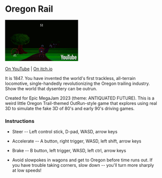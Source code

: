 # Oregon Rail

[![Oregon Rail YouTube link](OregonRailYouTubeThumbnail.gif)](https://www.youtube.com/watch?v=pZ1c-4tpMT0 "Oregon Rail YouTube link")

[On YouTube](https://www.youtube.com/watch?v=pZ1c-4tpMT0) | [On itch.io](https://mozipha.itch.io/oregon-rail)

It is 1847. You have invented the world's first trackless, all-terrain locomotive, single-handedly revolutionizing the Oregon trailing industry. Show the world that dysentery can be outrun.

Created for Epic MegaJam 2023 (theme: ANTIQUATED FUTURE). This is a weird little Oregon Trail-themed OutRun-style game that explores using real 3D to simulate the fake 3D of 80's and early 90's driving games.



### Instructions

* Steer -- Left control stick, D-pad, WASD, arrow keys

* Accelerate -- A button, right trigger, WASD, left shift, arrow keys

* Brake -- B button, left trigger, WASD, left ctrl, arrow keys

* Avoid slowpokes in wagons and get to Oregon before time runs out. If you have trouble taking corners, slow down -- you'll turn more sharply at low speeds!
